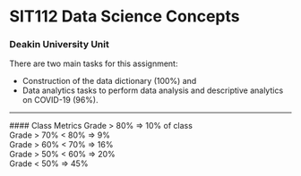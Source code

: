 # SIT112 Data Science Concepts
### Deakin University Unit
There are two main tasks for this assignment:
- Construction of the data dictionary (100%) and
- Data analytics tasks to perform data analysis and descriptive analytics on COVID-19 (96%).

<hr class="solid">
#### Class Metrics
Grade > 80% => 10% of class<br>
Grade > 70% < 80% => 9%<br>
Grade > 60% < 70% => 16%<br>
Grade > 50% < 60% => 20%<br>
Grade < 50% => 45%
